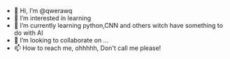 - 👋 Hi, I’m @qwerawq
- 👀 I’m interested in learning
- 🌱 I’m currently learning python,CNN and others witch have something to do with AI
- 💞️ I’m looking to collaborate on ...
- 📫 How to reach me, ohhhhh, Don't call me please!

<!---
qwerawq/qwerawq is a ✨ special ✨ repository because its `README.md` (this file) appears on your GitHub profile.
You can click the Preview link to take a look at your changes.
--->

